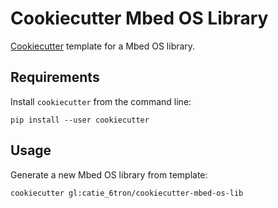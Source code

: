 # Cookiecutter Mbed OS Library

[Cookiecutter](https://github.com/audreyr/cookiecutter) template for a Mbed OS
library.

## Requirements

Install `cookiecutter` from the command line:

```shell
pip install --user cookiecutter
```

## Usage

Generate a new Mbed OS library from template:

```
cookiecutter gl:catie_6tron/cookiecutter-mbed-os-lib
```

